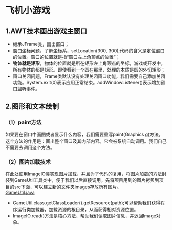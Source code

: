 # 飞机小游戏
## 1.AWT技术画出游戏主窗口
- 继承JFrame类，画出窗口；
- 窗口坐标问题，了解坐标系，setLocation(300, 300);代码的含义是定位窗口的位置。窗口的位置就是指“窗口左上角顶点的位置”；
- **物体就是矩形**，物体的位置就是所在矩形左上角顶点的坐标，游戏或开发中，所有物体的都是矩形。即使看到一个圆在那里，处理的本质是圆的外切矩形；
- 窗口关闭问题，Frame类默认没有处理关闭窗口功能，我们需要自己添加关闭功能。System.exit(0)表示应用正常结束。addWindowListener()表示增加窗口监听事件。
## 2.图形和文本绘制
### （1）paint方法
如果要在窗口中画图或者显示什么内容，我们需要重写paint(Graphics g)方法。 这个方法的作用是：画出整个窗口及其内部内容。它会被系统自动调用。我们自己不需要去调用这个方法。
### （2）图片加载技术
在此处使用ImageIO类实现图片加载，并且为了代码的复用，将图片加载的方法封装到GameUtil工具类中，便于我们以后直接调用。先将项目用到的图片拷贝到项目的src下面，可以建立新的文件夹images存放所有图片。  
[GameUtil.java](PlaneGame01/src/edu/game/GameUtil.java)
- GameUtil.class.getClassLoader().getResource(path);可以帮助我们获得程序运行类加载器，加载资源的根目录，从而获得相对资源位置。
- ImageIO.read()方法是核心方法，帮助我们读取图片信息，并返回Image对象。
